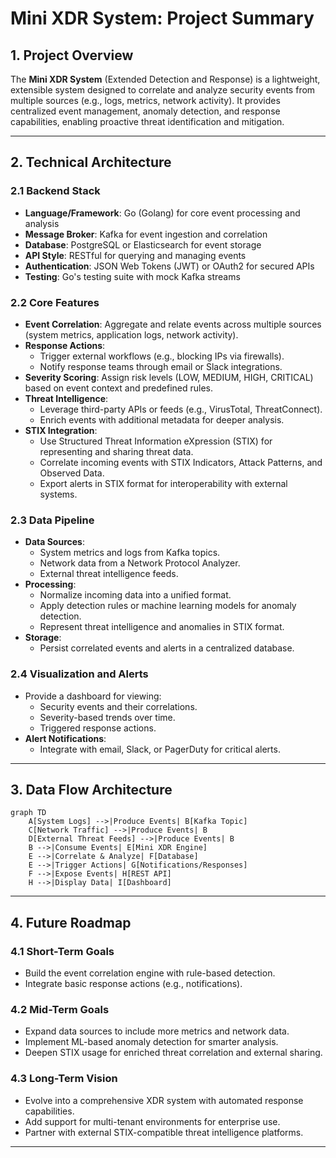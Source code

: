 # Mini XDR System: Project Summary

## 1. Project Overview

The **Mini XDR System** (Extended Detection and Response) is a lightweight, extensible system designed to correlate and analyze security events from multiple sources (e.g., logs, metrics, network activity). It provides centralized event management, anomaly detection, and response capabilities, enabling proactive threat identification and mitigation.

---

## 2. Technical Architecture

### 2.1 Backend Stack

- **Language/Framework**: Go (Golang) for core event processing and analysis
- **Message Broker**: Kafka for event ingestion and correlation
- **Database**: PostgreSQL or Elasticsearch for event storage
- **API Style**: RESTful for querying and managing events
- **Authentication**: JSON Web Tokens (JWT) or OAuth2 for secured APIs
- **Testing**: Go's testing suite with mock Kafka streams

### 2.2 Core Features

- **Event Correlation**: Aggregate and relate events across multiple sources (system metrics, application logs, network activity).
- **Response Actions**:
  - Trigger external workflows (e.g., blocking IPs via firewalls).
  - Notify response teams through email or Slack integrations.
- **Severity Scoring**: Assign risk levels (LOW, MEDIUM, HIGH, CRITICAL) based on event context and predefined rules.
- **Threat Intelligence**:
  - Leverage third-party APIs or feeds (e.g., VirusTotal, ThreatConnect).
  - Enrich events with additional metadata for deeper analysis.
- **STIX Integration**:
  - Use Structured Threat Information eXpression (STIX) for representing and sharing threat data.
  - Correlate incoming events with STIX Indicators, Attack Patterns, and Observed Data.
  - Export alerts in STIX format for interoperability with external systems.

### 2.3 Data Pipeline

- **Data Sources**:
  - System metrics and logs from Kafka topics.
  - Network data from a Network Protocol Analyzer.
  - External threat intelligence feeds.
- **Processing**:
  - Normalize incoming data into a unified format.
  - Apply detection rules or machine learning models for anomaly detection.
  - Represent threat intelligence and anomalies in STIX format.
- **Storage**:
  - Persist correlated events and alerts in a centralized database.

### 2.4 Visualization and Alerts

- Provide a dashboard for viewing:
  - Security events and their correlations.
  - Severity-based trends over time.
  - Triggered response actions.
- **Alert Notifications**:
  - Integrate with email, Slack, or PagerDuty for critical alerts.

---

## 3. Data Flow Architecture

```mermaid
graph TD
    A[System Logs] -->|Produce Events| B[Kafka Topic]
    C[Network Traffic] -->|Produce Events| B
    D[External Threat Feeds] -->|Produce Events| B
    B -->|Consume Events| E[Mini XDR Engine]
    E -->|Correlate & Analyze| F[Database]
    E -->|Trigger Actions| G[Notifications/Responses]
    F -->|Expose Events| H[REST API]
    H -->|Display Data| I[Dashboard]
```

---

## 4. Future Roadmap

### 4.1 Short-Term Goals

- Build the event correlation engine with rule-based detection.
- Integrate basic response actions (e.g., notifications).

### 4.2 Mid-Term Goals

- Expand data sources to include more metrics and network data.
- Implement ML-based anomaly detection for smarter analysis.
- Deepen STIX usage for enriched threat correlation and external sharing.

### 4.3 Long-Term Vision

- Evolve into a comprehensive XDR system with automated response capabilities.
- Add support for multi-tenant environments for enterprise use.
- Partner with external STIX-compatible threat intelligence platforms.

---
